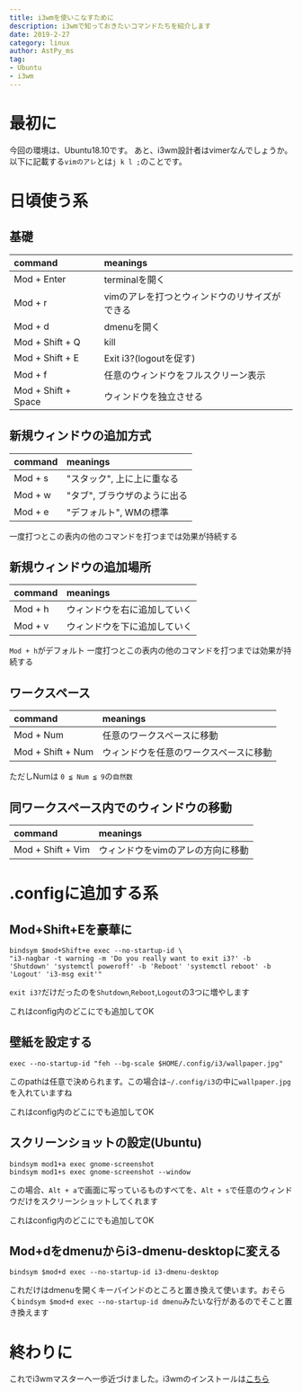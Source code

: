 ```yaml
---
title: i3wmを使いこなすために
description: i3wmで知っておきたいコマンドたちを紹介します
date: 2019-2-27
category: linux
author: AstPy_ms
tag:
- Ubuntu
- i3wm
---
```


# 最初に

今回の環境は、Ubuntu18.10です。
あと、i3wm設計者はvimerなんでしょうか。以下に記載する`vimのアレ`とは`j k l ;`のことです。

# 日頃使う系

## 基礎

| command | meanings |
| :------ | :------- |
| Mod + Enter | terminalを開く |
| Mod + r | vimのアレを打つとウィンドウのリサイズができる |
| Mod + d | dmenuを開く |
| Mod + Shift + Q | kill |
| Mod + Shift + E | Exit i3?(logoutを促す) |
| Mod + f | 任意のウィンドウをフルスクリーン表示 |
| Mod + Shift + Space | ウィンドウを独立させる | 

## 新規ウィンドウの追加方式

| command | meanings |
| :------ | :------- |
| Mod + s | "スタック", 上に上に重なる |
| Mod + w | "タブ", ブラウザのように出る |
| Mod + e | "デフォルト", WMの標準 |

一度打つとこの表内の他のコマンドを打つまでは効果が持続する

## 新規ウィンドウの追加場所

| command | meanings |
| :------ | :------- |
| Mod + h | ウィンドウを右に追加していく |
| Mod + v | ウィンドウを下に追加していく |

`Mod + h`がデフォルト
一度打つとこの表内の他のコマンドを打つまでは効果が持続する

## ワークスペース

| command | meanings |
| :------ | :------- |
| Mod + Num | 任意のワークスペースに移動 |
| Mod + Shift + Num | ウィンドウを任意のワークスペースに移動 |

ただしNumは `0 ≦ Num ≦ 9`の`自然数`

## 同ワークスペース内でのウィンドウの移動

| command | meanings |
| :------ | :------- |
| Mod + Shift + Vim | ウィンドウをvimのアレの方向に移動 |

# .configに追加する系

## Mod+Shift+Eを豪華に

```ruby: ~/.config/i3/config
bindsym $mod+Shift+e exec --no-startup-id \
"i3-nagbar -t warning -m 'Do you really want to exit i3?' -b 'Shutdown' 'systemctl poweroff' -b 'Reboot' 'systemctl reboot' -b 'Logout' 'i3-msg exit'"
```
`exit i3?`だけだったのを`Shutdown`,`Reboot`,`Logout`の3つに増やします

これはconfig内のどこにでも追加してOK

## 壁紙を設定する

```ruby: ~/.config/i3/config
exec --no-startup-id "feh --bg-scale $HOME/.config/i3/wallpaper.jpg"
```

このpathは任意で決められます。この場合は`~/.config/i3`の中に`wallpaper.jpg`を入れていますね

これはconfig内のどこにでも追加してOK

## スクリーンショットの設定(Ubuntu)

```ruby: ~/.config/i3/config
bindsym mod1+a exec gnome-screenshot
bindsym mod1+s exec gnome-screenshot --window
```

この場合、`Alt + a`で画面に写っているものすべてを、`Alt + s`で任意のウィンドウだけをスクリーンショットしてくれます

これはconfig内のどこにでも追加してOK

## Mod+dをdmenuからi3-dmenu-desktopに変える

```ruby: ~/.config/i3/config
bindsym $mod+d exec --no-startup-id i3-dmenu-desktop
```

これだけはdmenuを開くキーバインドのところと置き換えて使います。おそらく`bindsym $mod+d exec --no-startup-id dmenu`みたいな行があるのでそこと置き換えます

# 終わりに

これでi3wmマスターへ一歩近づけました。i3wmのインストールは[こちら](https://students-tech.blog/post/i3setting.html)